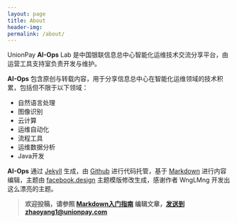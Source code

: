```yaml
---
layout: page
title: About
header-img:
permalink: /about/
---
```

UnionPay **AI-Ops** Lab 是中国银联信息总中心智能化运维技术交流分享平台，由运营工具支持室负责开发与维护。

**AI-Ops** 包含原创与转载内容，用于分享信息总中心在智能化运维领域的技术积累，包括但不限于以下领域：
* 自然语言处理
* 图像识别
* 云计算
* 运维自动化
* 流程工具
* 运维数据分析
* Java开发

**AI-Ops** 通过 [Jekyll](http://jekyllrb.com/) 生成，由 [Github](https://github.com/) 进行代码托管，基于 [Markdown](https://en.wikipedia.org/wiki/Markdown) 进行内容编辑，主题由 [facebook.design](https://github.com/wnglmng/wnglmng.github.io) 主题模版修改生成，感谢作者 WngLMng 开发出这么漂亮的主题。

>**欢迎投稿，请参照 [Markdown入门指南](/2017/08/30/2) 编辑文章，发送到zhaoyang1@unionpay.com**